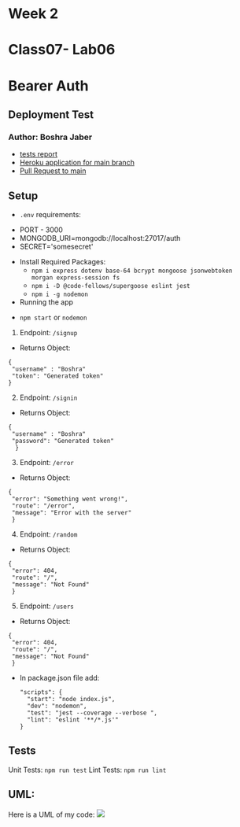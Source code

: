 # Week 2
# Class07- Lab06
# Bearer Auth
## Deployment Test
### Author: Boshra Jaber
* [tests report](https://github.com/BoshraJaber/bearer-auth/actions)
* [Heroku application for main branch](https://boshra-bearer-auth.herokuapp.com/)
* [Pull Request to main](https://github.com/BoshraJaber/bearer-auth/pull/1)

## Setup
- `.env` requirements:
 * PORT - 3000
 * MONGODB_URI=mongodb://localhost:27017/auth
 * SECRET='somesecret'

- Install Required Packages:
  * `npm i express dotenv base-64 bcrypt mongoose jsonwebtoken morgan express-session fs`
  * `npm i -D @code-fellows/supergoose eslint jest`
  * `npm i -g nodemon`
- Running the app
 * `npm start` or `nodemon`
 1. Endpoint: `/signup`
   * Returns Object:
  ```
  {
   "username" : "Boshra"
   "token": "Generated token"
  }
  ```
 2. Endpoint: `/signin`
   * Returns Object:
  ```
  {
   "username" : "Boshra"
   "password": "Generated token"
    }
  ``` 
 3. Endpoint: `/error`
   * Returns Object:
  ```
  {
   "error": "Something went wrong!",
   "route": "/error",
   "message": "Error with the server"
   }
  ```
 4. Endpoint: `/random`
   * Returns Object:
  ```
  {
   "error": 404,
   "route": "/",
   "message": "Not Found"
   }
  ```
  5. Endpoint: `/users`
   * Returns Object:
  ```
  {
   "error": 404,
   "route": "/",
   "message": "Not Found"
   }
  ```



- In package.json file add:
  ```
  "scripts": {
    "start": "node index.js",
    "dev": "nodemon",
    "test": "jest --coverage --verbose ",
    "lint": "eslint '**/*.js'"
  }
  ```

## Tests
Unit Tests: `npm run test`
Lint Tests: `npm run lint`

## UML:
Here is a UML of my code: 
![](./src/lab6.png)